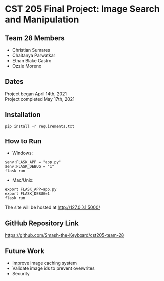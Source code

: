 # CST 205 Final Project: Image Search and Manipulation

## Team 28 Members
 - Christian Sumares
 - Chaitanya Parwatkar
 - Ethan Blake Castro
 - Ozzie Moreno

## Dates
Project began April 14th, 2021\
Project completed May 17th, 2021

## Installation
`pip install -r requirements.txt`

## How to Run
- Windows:
```
$env:FLASK_APP = "app.py"
$env:FLASK_DEBUG = "1"
flask run
```
- Mac/Unix:
```
export FLASK_APP=app.py
export FLASK_DEBUG=1
flask run
```

The site will be hosted at http://127.0.0.1:5000/

## GitHub Repository Link
https://github.com/Smash-the-Keyboard/cst205-team-28

## Future Work
 - Improve image caching system
 - Validate image ids to prevent overwrites
 - Security